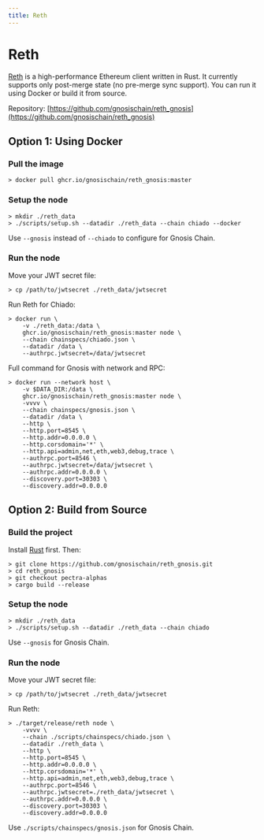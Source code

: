 ```yaml
---
title: Reth
---
```


# Reth

[Reth](https://github.com/gnosischain/reth_gnosis) is a high-performance Ethereum client written in Rust. It currently supports only post-merge state (no pre-merge sync support). You can run it using Docker or build it from source.

Repository: [https://github.com/gnosischain/reth_gnosis](https://github.com/gnosischain/reth_gnosis)

## Option 1: Using Docker

### Pull the image

```
> docker pull ghcr.io/gnosischain/reth_gnosis:master
```

### Setup the node

```
> mkdir ./reth_data
> ./scripts/setup.sh --datadir ./reth_data --chain chiado --docker
```

Use `--gnosis` instead of `--chiado` to configure for Gnosis Chain.

### Run the node

Move your JWT secret file:

```
> cp /path/to/jwtsecret ./reth_data/jwtsecret
```

Run Reth for Chiado:

```
> docker run \
    -v ./reth_data:/data \
    ghcr.io/gnosischain/reth_gnosis:master node \
    --chain chainspecs/chiado.json \
    --datadir /data \
    --authrpc.jwtsecret=/data/jwtsecret
```

Full command for Gnosis with network and RPC:

```
> docker run --network host \
    -v $DATA_DIR:/data \
    ghcr.io/gnosischain/reth_gnosis:master node \
    -vvvv \
    --chain chainspecs/gnosis.json \
    --datadir /data \
    --http \
    --http.port=8545 \
    --http.addr=0.0.0.0 \
    --http.corsdomain='*' \
    --http.api=admin,net,eth,web3,debug,trace \
    --authrpc.port=8546 \
    --authrpc.jwtsecret=/data/jwtsecret \
    --authrpc.addr=0.0.0.0 \
    --discovery.port=30303 \
    --discovery.addr=0.0.0.0
```

## Option 2: Build from Source

### Build the project

Install [Rust](https://www.rust-lang.org/tools/install) first. Then:

```
> git clone https://github.com/gnosischain/reth_gnosis.git
> cd reth_gnosis
> git checkout pectra-alphas
> cargo build --release
```

### Setup the node

```
> mkdir ./reth_data
> ./scripts/setup.sh --datadir ./reth_data --chain chiado
```

Use `--gnosis` for Gnosis Chain.

### Run the node

Move your JWT secret file:

```
> cp /path/to/jwtsecret ./reth_data/jwtsecret
```

Run Reth:

```
> ./target/release/reth node \
    -vvvv \
    --chain ./scripts/chainspecs/chiado.json \
    --datadir ./reth_data \
    --http \
    --http.port=8545 \
    --http.addr=0.0.0.0 \
    --http.corsdomain='*' \
    --http.api=admin,net,eth,web3,debug,trace \
    --authrpc.port=8546 \
    --authrpc.jwtsecret=./reth_data/jwtsecret \
    --authrpc.addr=0.0.0.0 \
    --discovery.port=30303 \
    --discovery.addr=0.0.0.0
```

Use `./scripts/chainspecs/gnosis.json` for Gnosis Chain.
